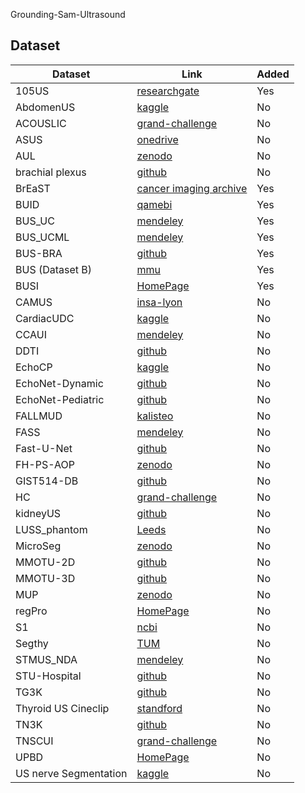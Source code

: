 Grounding-Sam-Ultrasound

## Dataset

| Dataset               | Link                                                                                                            | Added |
|-----------------------|----------------------------------------------------------------------------------------------------------------|-------|
| 105US                 | [researchgate](https://www.researchgate.net/publication/329586355_100_2D_US_Images_and_Tumor_Segmentation_Masks) | Yes   |
| AbdomenUS             | [kaggle](https://www.kaggle.com/datasets/ignaciorlando/ussimandsegm)                                           | No    |
| ACOUSLIC              | [grand-challenge](https://acouslic-ai.grand-challenge.org/overview-and-goals/)                                 | No    |
| ASUS                  | [onedrive](https://onedrive.live.com/?authkey=%21AMIrL6S1cSjlo1I&id=7230D4DEC6058018%2191725&cid=7230D4DEC6058018) | No    |
| AUL                   | [zenodo](https://zenodo.org/records/7272660)                                                                   | No    |
| brachial plexus       | [github](https://github.com/Regional-US/brachial_plexus)                                                       | No    |
| BrEaST                | [cancer imaging archive](https://www.cancerimagingarchive.net/collection/breast-lesions-usg/)                  | Yes   |
| BUID                  | [qamebi](https://qamebi.com/breast-ultrasound-images-database/)                                                | Yes   |
| BUS_UC                | [mendeley](https://data.mendeley.com/datasets/3ksd7w7jkx/1)                                                    | Yes   |
| BUS_UCML              | [mendeley](https://data.mendeley.com/datasets/7fvgj4jsp7/1)                                                    | Yes   |
| BUS-BRA               | [github](https://github.com/wgomezf/BUS-BRA)                                                                   | Yes   |
| BUS (Dataset B)       | [mmu](http://www2.docm.mmu.ac.uk/STAFF/M.Yap/dataset.php)                                                      | Yes   |
| BUSI                  | [HomePage](https://scholar.cu.edu.eg/?q=afahmy/pages/dataset)                                                  | Yes   |
| CAMUS                 | [insa-lyon](https://humanheart-project.creatis.insa-lyon.fr/database/#collection/6373703d73e9f0047faa1bc8)     | No    |
| CardiacUDC            | [kaggle](https://www.kaggle.com/datasets/xiaoweixumedicalai/cardiacudc-dataset)                                | No    |
| CCAUI                 | [mendeley](https://data.mendeley.com/datasets/d4xt63mgjm/1)                                                    | No    |
| DDTI                  | [github](https://github.com/openmedlab/Awesome-Medical-Dataset/blob/main/resources/TN3K.md)                    | No    |
| EchoCP                | [kaggle](https://www.kaggle.com/datasets/xiaoweixumedicalai/echocp)                                            | No    |
| EchoNet-Dynamic       | [github](https://github.com/echonet/dynamic)                                                                   | No    |
| EchoNet-Pediatric     | [github](https://echonet.github.io/pediatric)                                                                  | No    |
| FALLMUD               | [kalisteo](https://kalisteo.cea.fr/index.php/fallmud/#)                                                        | No    |
| FASS                  | [mendeley](https://data.mendeley.com/datasets/4gcpm9dsc3/1)                                                    | No    |
| Fast-U-Net            | [github](https://github.com/vahidashkani/Fast-U-Net)                                                           | No    |
| FH-PS-AOP             | [zenodo](https://zenodo.org/records/10829116)                                                                  | No    |
| GIST514-DB            | [github](https://github.com/howardchina/query2)                                                                | No    |
| HC                    | [grand-challenge](https://hc18.grand-challenge.org/)                                                           | No    |
| kidneyUS              | [github](https://github.com/rsingla92/kidneyUS)                                                                | No    |
| LUSS_phantom          | [Leeds](https://archive.researchdata.leeds.ac.uk/1263/)                                                        | No    |
| MicroSeg              | [zenodo](https://zenodo.org/records/10475293)                                                                  | No    |
| MMOTU-2D              | [github](https://github.com/cv516Buaa/MMOTU_DS2Net)                                                            | No    |
| MMOTU-3D              | [github](https://github.com/cv516Buaa/MMOTU_DS2Net)                                                            | No    |
| MUP                   | [zenodo](https://zenodo.org/records/10475293)                                                                  | No    |
| regPro                | [HomePage](https://muregpro.github.io/data.html)                                                               | No    |
| S1                    | [ncbi](https://www.ncbi.nlm.nih.gov/pmc/articles/PMC8205136/)                                                  | No    |
| Segthy                | [TUM](https://www.cs.cit.tum.de/camp/publications/segthy-dataset/)                                             | No    |
| STMUS_NDA             | [mendeley](https://data.mendeley.com/datasets/3jykz7wz8d/1)                                                    | No    |
| STU-Hospital          | [github](https://github.com/xbhlk/STU-Hospital)                                                                | No    |
| TG3K                  | [github](https://github.com/openmedlab/Awesome-Medical-Dataset/blob/main/resources/TN3K.md)                    | No    |
| Thyroid US Cineclip   | [standford](https://stanfordaimi.azurewebsites.net/datasets/a72f2b02-7b53-4c5d-963c-d7253220bfd5)              | No    |
| TN3K                  | [github](https://github.com/openmedlab/Awesome-Medical-Dataset/blob/main/resources/TN3K.md)                    | No    |
| TNSCUI                | [grand-challenge](https://github.com/openmedlab/Awesome-Medical-Dataset/blob/main/resources/TN-SCUI2020.md)    | No    |
| UPBD                  | [HomePage](https://ubpd.worldwidetracing.com:9443/)                                                            | No    |
| US nerve Segmentation | [kaggle](https://www.kaggle.com/c/ultrasound-nerve-segmentation/data)                                          | No    |


